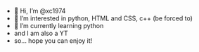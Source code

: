 - 👋 Hi, I’m @xc1974
- 👀 I’m interested in python, HTML and CSS, c++ (be forced to)
- 🌱 I’m currently learning python
- and I am also a YT
- so... hope you can enjoy it!
<!---
xc1974/xc1974 is a ✨ special ✨ repository because its `README.md` (this file) appears on your GitHub profile.
You can click the Preview link to take a look at your changes.
--->
